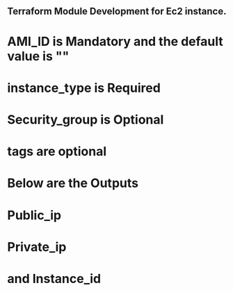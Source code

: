 ## Terraform Module Development for Ec2 instance. 


# AMI_ID is Mandatory and the default value is ""

# instance_type is Required 

# Security_group is Optional 

# tags are optional


# Below are the Outputs 

# Public_ip 

# Private_ip 

# and Instance_id


